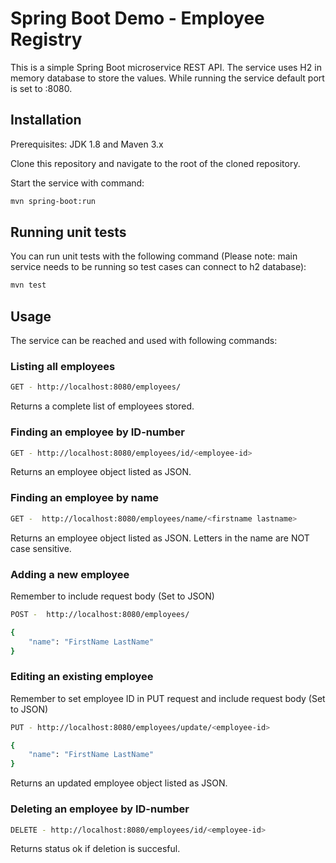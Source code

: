 # Spring Boot Demo - Employee Registry 

This is a simple Spring Boot microservice REST API. The service uses H2 in memory database to store the values. While running the service default port is set to :8080.

## Installation

Prerequisites: JDK 1.8 and Maven 3.x

Clone this repository and navigate to the root of the cloned repository.


Start the service with command:
```bash
mvn spring-boot:run
```
## Running unit tests
You can run unit tests with the following command (Please note: main service needs to be running so test cases can connect to h2 database): 
```bash
mvn test
```


## Usage
The service can be reached and used with following commands:


### Listing all employees
```bash
GET - http://localhost:8080/employees/
```
Returns a complete list of employees stored.

### Finding an employee by ID-number
```bash
GET - http://localhost:8080/employees/id/<employee-id>
```
Returns an employee object listed as JSON.


### Finding an employee by name
```bash
GET -  http://localhost:8080/employees/name/<firstname lastname>
```
Returns an employee object listed as JSON. Letters in the name are NOT case sensitive.

### Adding a new employee
Remember to include request body (Set to JSON)
```bash
POST -  http://localhost:8080/employees/
```
```bash
{
	"name": "FirstName LastName"
}
```

### Editing an existing employee

Remember to set employee ID in PUT request and include request body (Set to JSON)
```bash
PUT - http://localhost:8080/employees/update/<employee-id>
```
```bash
{
	"name": "FirstName LastName"
}
```
Returns an updated employee object listed as JSON.

### Deleting an employee by ID-number
```bash
DELETE - http://localhost:8080/employees/id/<employee-id>
```
Returns status ok if deletion is succesful.
